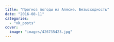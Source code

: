 ```yaml
---
title: "Прогноз погоды на Аляске. Безысходность"
date: "2016-08-11"
categories: 
  - "vk_posts"
cover:
  image: "images/426735423.jpg"
---
```



